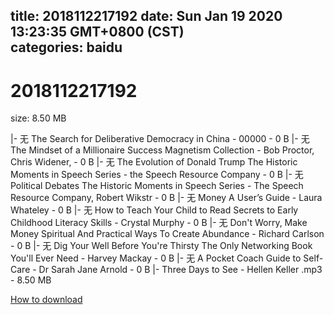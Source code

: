 
title: 2018112217192
date: Sun Jan 19 2020 13:23:35 GMT+0800 (CST)    
categories: baidu
---

# 2018112217192
size: 8.50 MB
 
 
|- 无 The Search for Deliberative Democracy in China - 00000 - 0 B
|- 无 The Mindset of a Millionaire Success Magnetism Collection - Bob Proctor, Chris Widener, - 0 B
|- 无 The Evolution of Donald Trump The Historic Moments in Speech Series - the Speech Resource Company - 0 B
|- 无 Political Debates The Historic Moments in Speech Series - The Speech Resource Company, Robert Wikstr - 0 B
|- 无 Money A User’s Guide - Laura Whateley - 0 B
|- 无 How to Teach Your Child to Read Secrets to Early Childhood Literacy Skills - Crystal Murphy - 0 B
|- 无 Don't Worry, Make Money Spiritual And Practical Ways To Create Abundance - Richard Carlson - 0 B
|- 无 Dig Your Well Before You're Thirsty The Only Networking Book You'll Ever Need - Harvey Mackay - 0 B
|- 无 A Pocket Coach Guide to Self-Care - Dr Sarah Jane Arnold - 0 B
|- Three Days to See - Hellen Keller .mp3 - 8.50 MB

[How to download](https://bpcam.bemobtrk.com/go/2ceec3aa-1ca2-46d6-b9ff-aaa5c184517c?jno=276)